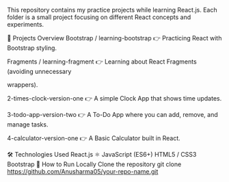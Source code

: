This repository contains my practice projects while learning React.js.
Each folder is a small project focusing on different React concepts and experiments.

📂 Projects Overview
Bootstrap / learning-bootstrap
👉 Practicing React with Bootstrap styling.

Fragments / learning-fragment
👉 Learning about React Fragments (avoiding unnecessary <div> wrappers).

2-times-clock-version-one
👉 A simple Clock App that shows time updates.

3-todo-app-version-two
👉 A To-Do App where you can add, remove, and manage tasks.

4-calculator-version-one
👉 A Basic Calculator built in React.

🛠️ Technologies Used
React.js ⚛️
JavaScript (ES6+)
HTML5 / CSS3
Bootstrap
🚀 How to Run Locally
Clone the repository
git clone https://github.com/Anusharma05/your-repo-name.git
